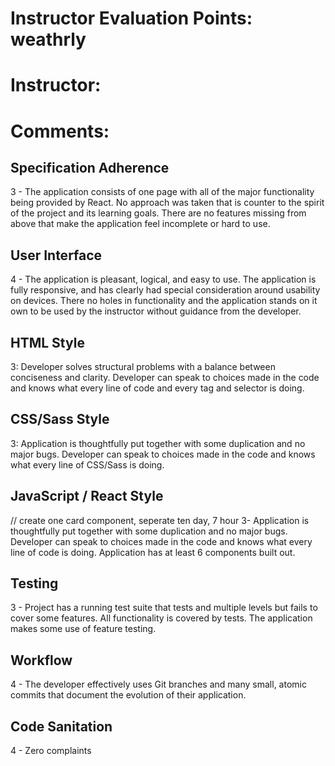 # Instructor Evaluation Points: weathrly
# Instructor:
# Comments:

## Specification Adherence

3 - The application consists of one page with all of the major functionality being provided by React. No approach was taken that is counter to the spirit of the project and its learning goals. There are no features missing from above that make the application feel incomplete or hard to use.

## User Interface

4 - The application is pleasant, logical, and easy to use. The application is fully responsive, and has clearly had special consideration around usability on devices. There no holes in functionality and the application stands on it own to be used by the instructor without guidance from the developer.

## HTML Style

3: Developer solves structural problems with a balance between conciseness and clarity. Developer can speak to choices made in the code and knows what every line of code and every tag and selector is doing.

## CSS/Sass Style

3: Application is thoughtfully put together with some duplication and no major bugs. Developer can speak to choices made in the code and knows what every line of CSS/Sass is doing.

## JavaScript / React Style
// create one card component, seperate ten day, 7 hour
3- Application is thoughtfully put together with some duplication and no major bugs. Developer can speak to choices made in the code and knows what every line of code is doing. Application has at least 6 components built out.

## Testing

3 - Project has a running test suite that tests and multiple levels but fails to cover some features. All functionality is covered by tests. The application makes some use of feature testing.

## Workflow
4 - The developer effectively uses Git branches and many small, atomic commits that document the evolution of their application.

## Code Sanitation

4 - Zero complaints
